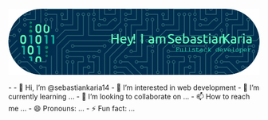 <p align="center">
  <img src="https://github.com/sebastiankaria14/sebastiankaria14/blob/main/WhatsApp%20Image%202025-04-07%20at%2010.07.55%20AM.jpeg" alt="Servesh Khade Banner"/>
</p>
-
-   👋 Hi, I’m @sebastiankaria14
- 👀 I’m interested in web development 
- 🌱 I’m currently learning ...
- 💞️ I’m looking to collaborate on ...
- 📫 How to reach me ...
- 😄 Pronouns: ...
- ⚡ Fun fact: ...

<!---
sebastiankaria14/sebastiankaria14 is a ✨ special ✨ repository because its `README.md` (this file) appears on your GitHub profile.
You can click the Preview link to take a look at your changes.
--->
